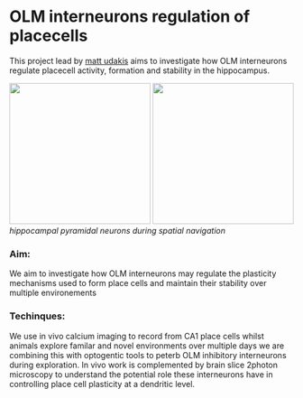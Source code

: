 # OLM interneurons regulation of placecells

This project lead by [matt udakis](../our-team/members/mattudakis) aims to investigate how OLM interneurons
regulate placecell activity, formation and stability in the hippocampus. 

<img src="../img/inscopix_project.png" height="250" margin="50px"> <img src="../img/miniscope_gif_2.gif" height="250"><br>
*hippocampal pyramidal neurons during spatial navigation* 

### Aim:
We aim to investigate how OLM interneurons may regulate the plasticity mechanisms used to form place cells and maintain their stability over multiple environements

### Techinques:
We use in vivo calcium imaging to record from CA1 place cells whilst animals explore familar and novel environments over multiple days
we are combining this with optogentic tools to peterb OLM inhibitory interneurons during exploration. 
In vivo work is complemented by brain slice 2photon microscopy to understand the potential role these interneurons have in controlling place cell plasticity at a dendritic level. 


